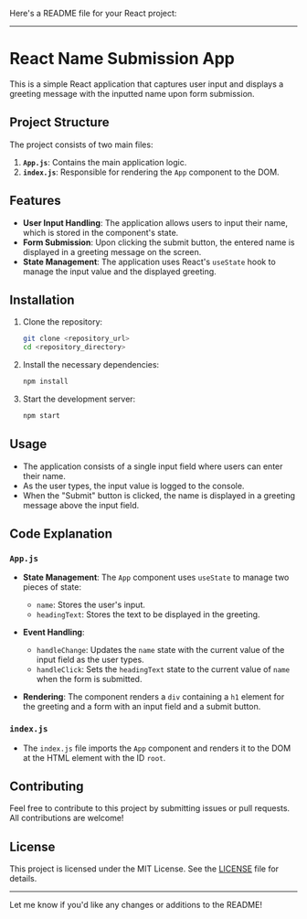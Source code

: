 Here's a README file for your React project:

---

# React Name Submission App

This is a simple React application that captures user input and displays a greeting message with the inputted name upon form submission.

## Project Structure

The project consists of two main files:

1. **`App.js`**: Contains the main application logic.
2. **`index.js`**: Responsible for rendering the `App` component to the DOM.

## Features

- **User Input Handling**: The application allows users to input their name, which is stored in the component's state.
- **Form Submission**: Upon clicking the submit button, the entered name is displayed in a greeting message on the screen.
- **State Management**: The application uses React's `useState` hook to manage the input value and the displayed greeting.

## Installation

1. Clone the repository:
   ```bash
   git clone <repository_url>
   cd <repository_directory>
   ```

2. Install the necessary dependencies:
   ```bash
   npm install
   ```

3. Start the development server:
   ```bash
   npm start
   ```

## Usage

- The application consists of a single input field where users can enter their name.
- As the user types, the input value is logged to the console.
- When the "Submit" button is clicked, the name is displayed in a greeting message above the input field.

## Code Explanation

### `App.js`

- **State Management**: The `App` component uses `useState` to manage two pieces of state:
  - `name`: Stores the user's input.
  - `headingText`: Stores the text to be displayed in the greeting.

- **Event Handling**:
  - `handleChange`: Updates the `name` state with the current value of the input field as the user types.
  - `handleClick`: Sets the `headingText` state to the current value of `name` when the form is submitted.

- **Rendering**: The component renders a `div` containing a `h1` element for the greeting and a form with an input field and a submit button.

### `index.js`

- The `index.js` file imports the `App` component and renders it to the DOM at the HTML element with the ID `root`.

## Contributing

Feel free to contribute to this project by submitting issues or pull requests. All contributions are welcome!

## License

This project is licensed under the MIT License. See the [LICENSE](LICENSE) file for details.

---

Let me know if you'd like any changes or additions to the README!
